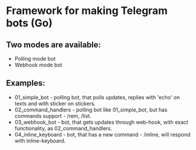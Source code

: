 # Framework for making Telegram bots (Go)

## Two modes are available:
* Polling mode bot
* Webhook mode bot

## Examples:
* 01_simple_bot - polling bot, that polls updates, replies with 'echo' on texts and with sticker on stickers.
* 02_command_handlers - polling bot like 01_simple_bot, but has commands support - /rem, /list.
* 03_webhook_bot - bot, that gets updates through web-hook, with exact functionality, as 02_command_handlers.
* 04_inline_keyboard - bot, that has a new command - /inline, will respond with inline-keyboard.
